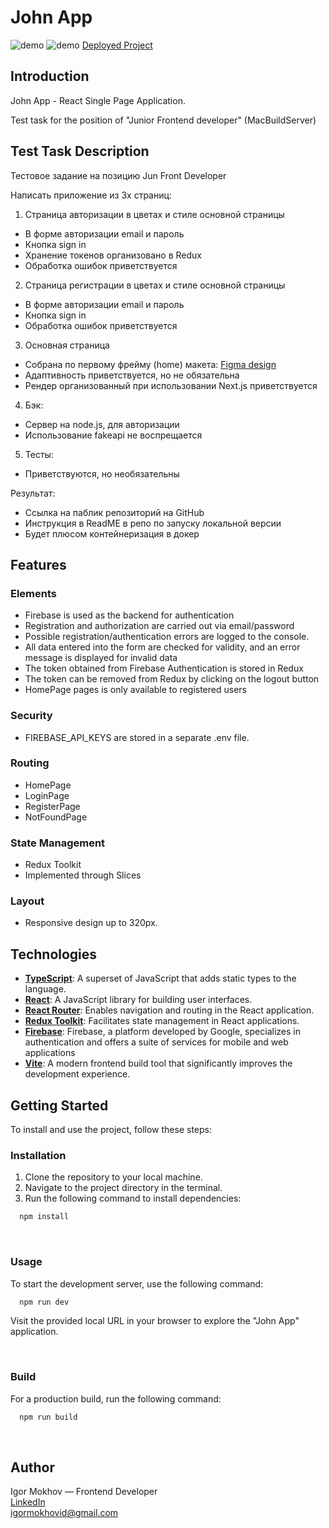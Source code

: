 # John App

![demo](https://github.com/IgorMokhov/valantis-app/assets/115712538/27e32cbd-359c-46f2-aa41-41e7eb2534f1)
![demo](https://github.com/IgorMokhov/valantis-app/assets/115712538/1f8208fa-5a0f-4850-ae68-de747a37661f)
[Deployed Project](https://john-app.vercel.app/login)

## Introduction

John App - React Single Page Application.

Test task for the position of "Junior Frontend developer" (MacBuildServer)

## Test Task Description

Тестовое задание на позицию Jun Front Developer

Написать приложение из 3х страниц:

1. Страница авторизации в цветах и стиле основной страницы

- В форме авторизации email и пароль
- Кнопка sign in
- Хранение токенов организовано в Redux
- Обработка ошибок приветствуется

2. Страница регистрации в цветах и стиле основной страницы

- В форме авторизации email и пароль
- Кнопка sign in
- Обработка ошибок приветствуется

3. Основная страница

- Собрана по первому фрейму (home) макета: [Figma design](https://www.figma.com/file/u96UjK2Kzo2bk0PhVdL5xr/John-%2B?type=design&node-id=0-1&mode=design&t=9HKcEn7zMmKpkkCR-0)
- Адаптивность приветствуется, но не обязательна
- Рендер организованный при использовании Next.js приветствуется

4. Бэк:

- Сервер на node.js, для авторизации
- Использование fakeapi не воспрещается

5. Тесты:

- Приветствуются, но необязательны

Результат:

- Ссылка на паблик репозиторий на GitHub
- Инструкция в ReadME в репо по запуску локальной версии
- Будет плюсом контейнеризация в докер

## Features

### Elements

- Firebase is used as the backend for authentication
- Registration and authorization are carried out via email/password
- Possible registration/authentication errors are logged to the console.
- All data entered into the form are checked for validity, and an error message is displayed for invalid data
- The token obtained from Firebase Authentication is stored in Redux
- The token can be removed from Redux by clicking on the logout button
- HomePage pages is only available to registered users

### Security
- FIREBASE_API_KEYS are stored in a separate .env file.

### Routing
- HomePage
- LoginPage
- RegisterPage
- NotFoundPage

### State Management

- Redux Toolkit
- Implemented through Slices

### Layout

- Responsive design up to 320px.

## Technologies

- [**TypeScript**](https://www.typescriptlang.org/): A superset of JavaScript that adds static types to the language.
- [**React**](https://reactjs.org/): A JavaScript library for building user interfaces.
- [**React Router**](https://reactrouter.com/): Enables navigation and routing in the React application.
- [**Redux Toolkit**](https://redux-toolkit.js.org/): Facilitates state management in React applications.
- [**Firebase**](https://firebase.google.com/): Firebase, a platform developed by Google, specializes in authentication and offers a suite of services for mobile and web applications
- [**Vite**](https://vitejs.dev/): A modern frontend build tool that significantly improves the development experience.

## Getting Started

To install and use the project, follow these steps:

### Installation

1. Clone the repository to your local machine.
2. Navigate to the project directory in the terminal.
3. Run the following command to install dependencies:

```sh
  npm install
```

<br/>

### Usage

To start the development server, use the following command:

```sh
  npm run dev
```

Visit the provided local URL in your browser to explore the "John App" application.

<br/>

### Build

For a production build, run the following command:

```sh
  npm run build
```

<br/>

## Author

Igor Mokhov — Frontend Developer<br/>
[LinkedIn](https://www.linkedin.com/in/igor-mokhov/) <br/>
igormokhovid@gmail.com

